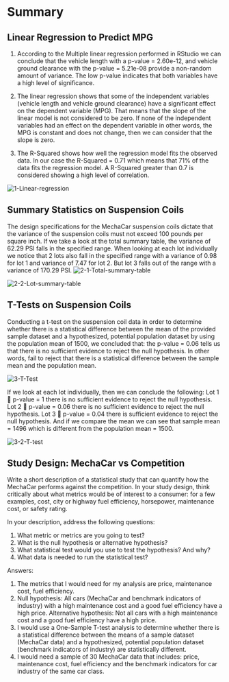 # Summary

## Linear Regression to Predict MPG

1.	According to the Multiple linear regression performed in RStudio we can conclude that the vehicle length with a p-value = 2.60e-12, and vehicle ground clearance with the p-value = 5.21e-08 provide a non-random amount of variance. The low p-value indicates that both variables have a high level of significance.

2.	The linear regression shows that some of the independent variables (vehicle length and vehicle ground clearance) have a significant effect on the dependent variable (MPG). That means that the slope of the linear model is not considered to be zero. If none of the independent variables  had an effect on the dependent variable in other words, the MPG is constant and does not change, then we can consider that the slope is zero. 

3.	The R-Squared shows how well the regression model fits the observed data. In our case the R-Squared = 0.71 which means  that 71% of the data fits the regression model. A R-Squared greater than 0.7 is considered showing a high level of correlation.

<img src="https://i.ibb.co/KLDGdtd/1-Linear-regression.png" alt="1-Linear-regression" border="0">

## Summary Statistics on Suspension Coils

The design specifications for the MechaCar suspension coils dictate that the variance of the suspension coils must not exceed 100 pounds per square inch. If we take a look at the total summary table, the variance of 62.29 PSI falls in the specified range. When looking at each lot individually we notice that 2 lots also fall in the specified range with a variance of 0.98 for lot 1 and variance of 7.47 for lot 2. But lot 3 falls out of the range with a variance of 170.29 PSI.
<img src="https://i.ibb.co/pyVQ0yP/2-1-Total-summary-table.png" alt="2-1-Total-summary-table" border="0">

<img src="https://i.ibb.co/bJkCspz/2-2-Lot-summary-table.png" alt="2-2-Lot-summary-table" border="0">

## T-Tests on Suspension Coils

Conducting a t-test on the suspension coil data in order to determine whether there is a statistical difference between the mean of the provided sample dataset and a hypothesized, potential population dataset by using the population mean of 1500, we concluded that:
the p-value = 0.06 tells us that there is no sufficient evidence to reject the null hypothesis. In other words, fail to reject that there is a statistical difference between the sample mean and the population mean.

<img src="https://i.ibb.co/t8p8LtT/3-T-Test.png" alt="3-T-Test" border="0">


If we look at each lot individually, then we can conclude the following: 
Lot 1  p-value = 1 there is no sufficient evidence to reject the null hypothesis.
Lot 2  p-value = 0.06 there is no sufficient evidence to reject the null hypothesis.
Lot 3  p-value = 0.04 there is  sufficient evidence to reject the null hypothesis. And if we compare the mean we can see that sample mean = 1496 which is different from the population mean = 1500.

<img src="https://i.ibb.co/XYddw0b/3-2-T-test.png" alt="3-2-T-test" border="0"> 


## Study Design: MechaCar vs Competition

Write a short description of a statistical study that can quantify how the MechaCar performs against the competition. In your study design, think critically about what metrics would be of interest to a consumer: for a few examples, cost, city or highway fuel efficiency, horsepower, maintenance cost, or safety rating.

In your description, address the following questions:
1.	What metric or metrics are you going to test?
2.	What is the null hypothesis or alternative hypothesis?
3.	What statistical test would you use to test the hypothesis? And why?
4.	What data is needed to run the statistical test?

Answers:
1.	The metrics that I would need for my analysis are price, maintenance cost, fuel efficiency.
2.	Null hypothesis: All cars (MechaCar and benchmark indicators of industry) with a high maintenance cost and a good fuel efficiency have a high price.
Alternative hypothesis: Not all cars with a high maintenance cost and a good fuel efficiency have a high price.
3.	I would use a One-Sample T-test analysis to determine whether there is a statistical difference between the means of a sample dataset (MechaCar data) and a hypothesized, potential population dataset (benchmark indicators of industry) are statistically different.
4.	I would need a sample of 30 MechaCar data that includes: price, maintenance cost, fuel efficiency and the benchmark indicators for car industry of the same car class. 
